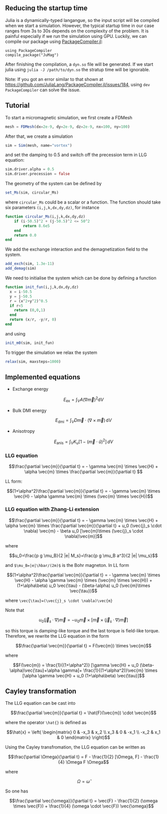 Reducing the startup time
-------------------------------

Julia is a dynamically-typed langangue, so the input script will be compiled when we start a simulation. However, the typical startup time in our case ranges from 3s to 30s depends on the complexity of the problem. It is painful especially if we run the simulation using GPU. Luckily, we can compile our package using [PackageCompiler.jl](https://github.com/JuliaLang/PackageCompiler.jl):

```
using PackageCompiler
compile_package("JuMag")
```

After finishing the compilation, a `dyn.so` file will be generated. If we start julia using `julia -J /path/to/dyn.so` the stratup time will be ignorable.

Note: If you got an error similar to that shown at https://github.com/JuliaLang/PackageCompiler.jl/issues/184, using `dev PackageCompiler` can solve the issue.


Tutorial
-------------------------------
To start a micromagnetic simulation, we first create a FDMesh

```julia
mesh = FDMesh(dx=2e-9, dy=2e-9, dz=2e-9, nx=100, ny=100)
```
After that, we create a simulation

```julia
sim = Sim(mesh, name="vortex")
```
and set the damping to 0.5 and switch off the precession term in LLG equation:
```julia
sim.driver.alpha = 0.5
sim.driver.precession = false
```

The geometry of the system can be defined by

```julia
set_Ms(sim, circular_Ms)
```
where `circular_Ms` could be a scalar or a function. The function should take six parameters `(i,j,k,dx,dy,dz)`,
for instance

```julia
function circular_Ms(i,j,k,dx,dy,dz)
	if (i-50.5)^2 + (j-50.5)^2 <= 50^2
		return 8.6e5
	end
	return 0.0
end
```

We add the exchange interaction and the demagnetization field to the system.
```julia
add_exch(sim, 1.3e-11)
add_demag(sim)
```

We need to initialise the system which can be done by defining a function

```julia
function init_fun(i,j,k,dx,dy,dz)
  x = i-50.5
  y = j-50.5
  r = (x^2+y^2)^0.5
  if r<5
    return (0,0,1)
  end
  return (x/r, -y/r, 0)
end
```
and using
```julia
init_m0(sim, init_fun)
```

To trigger the simulation we relax the system

```julia
relax(sim, maxsteps=1000)
```

Implemented equations
-----------------------

- Exchange energy
```math
E_\mathrm{ex} = \int_{V} A (\nabla \vec{m})^2 \mathrm{d}V
```

- Bulk DMI energy
```math
 E_{\mathrm{dmi}} = \int_V D \vec{m} \cdot (\nabla \times \vec{m}) \, \mathrm{d}V
```

- Anisotropy

```math
E_\mathrm{anis} = \int_{V} K_{u} [ 1 - (\vec{m} \cdot \hat{u})^2 ]\, dV
```

### LLG equation

```math
\frac{\partial \vec{m}}{\partial t} = - \gamma \vec{m} \times \vec{H} + \alpha \vec{m} \times  \frac{\partial \vec{m}}{\partial t}  
```
LL form:
```math
(1+\alpha^2)\frac{\partial \vec{m}}{\partial t} = - \gamma \vec{m} \times \vec{H} - \alpha \gamma \vec{m} \times (\vec{m} \times \vec{H})
```

### LLG equation with Zhang-Li extension
```math
\frac{\partial \vec{m}}{\partial t} = - \gamma \vec{m} \times \vec{H} + \alpha \vec{m} \times  \frac{\partial \vec{m}}{\partial t}   + u_0 (\vec{j}_s \cdot \nabla) \vec{m} - \beta u_0 [\vec{m}\times (\vec{j}_s \cdot \nabla)\vec{m}]
```
where

```math
u_0=\frac{p g \mu_B}{2 |e| M_s}=\frac{p g \mu_B a^3}{2 |e| \mu_s}
```
and `$\mu_B=|e|\hbar/(2m)$` is the Bohr magneton.
In LL form
```math
(1+\alpha^2)\frac{\partial \vec{m}}{\partial t} = - \gamma \vec{m} \times \vec{H} - \alpha \gamma \vec{m} \times (\vec{m} \times \vec{H}) + (1+\alpha\beta) u_0 \vec{\tau} - (\beta-\alpha) u_0 (\vec{m}\times \vec{\tau})
```
where ``\vec{\tau}=(\vec{j}_s \cdot \nabla)\vec{m}``

Note that
```math
u_0 (\vec{j}_s \cdot \nabla) \vec{m}=  - u_0 \vec{m}\times[\vec{m}\times (\vec{j}_s \cdot \nabla)\vec{m}]
```
so this torque is damping-like torque and the last torque is
field-like torque. Therefore, we rewrite the LLG equation in the form

```math
\frac{\partial \vec{m}}{\partial t} =
F(\vec{m})
\times \vec{m}
```
where

```math
F(\vec{m}) = \frac{1}{(1+\alpha^2)}
[\gamma \vec{H} + u_0 (\beta-\alpha)\vec{\tau}+\alpha \gamma]+
\frac{1}{(1+\alpha^2)}\vec{m} \times [\alpha \gamma
  \vec{H} + u_0 (1+\alpha\beta) \vec{\tau}]
```

Cayley transformation
----------------------
The LLG equation can be cast into
```math
\frac{\partial \vec{m}}{\partial t} = \hat{F}(\vec{m}) \cdot \vec{m}
```
where the operator ``\hat{}`` is defined as
```math
\hat{x} = \left( \begin{matrix}
  0 & -x_3 & x_2 \\
  x_3 & 0 & -x_1 \\
  -x_2 & x_1 & 0
 \end{matrix} \right)
```

Using the Cayley transfromation, the LLG equation can be written as
```math
\frac{\partial \Omega}{\partial t} = F - \frac{1}{2} [\Omega, F]
- \frac{1}{4} \Omega F \Omega
```
where
```math
\Omega = \hat{\omega}
```

So one has
```math
\frac{\partial \vec{\omega}}{\partial t} = \vec{F} - \frac{1}{2}
(\omega \times \vec{F})
+ \frac{1}{4} (\omega \cdot \vec{F}) \vec{\omega}
```
